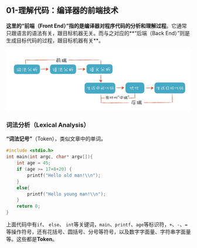 ## 01-理解代码：编译器的前端技术

**这里的“前端（Front End）”指的是编译器对程序代码的分析和理解过程**。它通常只跟语言的语法有关，跟目标机器无关。而与之对应的**“后端（Back End）”则是生成目标代码的过程，跟目标机器有关**。

![](../images/arbianyiyuanlizhimei-002.jpg)

### 词法分析（Lexical Analysis）

**“词法记号”**（Token），类似文章中的单词。

```c
#include <stdio.h>
int main(int argc, char* argv[]){
    int age = 45;
    if (age >= 17+8+20) {
        printf("Hello old man!\\n");
    }
    else{
        printf("Hello young man!\\n");
    }
    return 0;
}
```

上面代码中有`if`、 `else`、 `int`等关键词，`main`、`printf`、`age`等标识符，`+`、`-`、`=`等操作符号，还有花括号、圆括号、分号等符号，以及数字字面量、字符串字面量等。这些都是**Token**。

